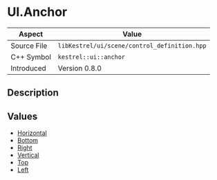 # UI.Anchor
| Aspect | Value |
| --- | --- |
| Source File | `libKestrel/ui/scene/control_definition.hpp` |
| C++ Symbol | `kestrel::ui::anchor` |
| Introduced | Version 0.8.0 |
## Description
## Values

 - [Horizontal](Horizontal.md)
 - [Bottom](Bottom.md)
 - [Right](Right.md)
 - [Vertical](Vertical.md)
 - [Top](Top.md)
 - [Left](Left.md)

